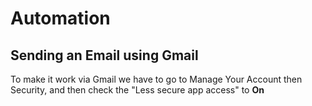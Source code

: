 # Automation
## Sending an Email using Gmail

To make it work via Gmail we have to go to Manage Your Account 
then Security, and then check the "Less secure app access" to **On**

